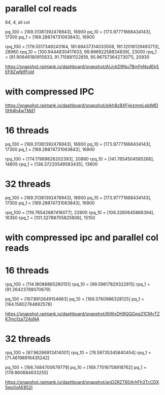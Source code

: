 # parallel col reads

64, 4, all col

pq_100 =  [169.31381392478943], 16900
pq_10 =  [173.97771668434143], 17300
pq_1 =  [169.28874731063843], 16900

rpq_100 =  [179.5517349243164, 181.68437314033508, 181.12016129493713], 28960
rpq_10 =  [100.9444830417633, 99.89692258834839], 23000
rpq_1 =  [91.90846180915833, 91.715891122818, 95.96757364273071], 20930

https://snapshot.raintank.io/dashboard/snapshot/AIJckD9Nu7BmFeNsdEkSEF8ZwNtfFold
<!-- 
64, 4, one col
pq_100 =  [8.811601400375366, 8.683627605438232, 8.681201934814453]
pq_10 =  [11.698015928268433, 11.492494821548462, 11.655072689056396]
pq_1 =  [10.674846410751343, 10.554819583892822, 10.513423204421997]

rpq_100 =  [13.449496030807495, 13.598737001419067, 13.498530626296997]
rpq_10 =  [15.983560562133789, 16.215428829193115, 15.94461178779602]
rpq_1 =  [13.815699577331543, 13.829302787780762, 13.69489574432373]

https://snapshot.raintank.io/dashboard/snapshot/VnO6ildKm58w8CcrbtVbKKfgRvW3EmLp
 -->

# with compressed IPC
https://snapshot.raintank.io/dashboard/snapshot/elkh8z8XFjeizmmLpbIMD0Ht4h4wTMd1

# 16 threads
pq_100 =  [169.31381392478943], 16900
pq_10 =  [173.97771668434143], 17300
pq_1 =  [169.28874731063843], 16900

rpq_100 =  [174.17989826202393], 20880 
rpq_10 =  [141.7854504585266], 14805
rpq_1 =  [138.37220549583435], 13800

# 32  threads
pq_100 =  [169.31381392478943], 16900
pq_10 =  [173.97771668434143], 17300
pq_1 =  [169.28874731063843], 16900

rpq_100 =  [119.76542687416077], 22800
rpq_10 =  [109.3260645866394], 16350
rpq_1 =  [101.32788705825806], 15150


# with compressed ipc and parallel col reads
# 16 threads
rpq_100 =  [114.18088865280151]
rpq_10 =  [99.59617829322815]
rpq_1 =  [91.26423788070679]

pq_100 =  [167.8912649154663]
pq_10 =  [169.3760986328125]
pq_1 =  [164.15802764892578]

https://snapshot.raintank.io/dashboard/snapshot/6iWxDH9QQGqg21CMvTZK7mcfza724sNA

# 32 threads
rpq_100 =  [87.96266913414001]
rpq_10 =  [78.59735345840454]
rpq_1 =  [71.46198916435242]

pq_100 =  [166.7484700679779]
pq_10 =  [169.77016758918762]
pq_1 =  [178.860684633255]

https://snapshot.raintank.io/dashboard/snapshot/anD2RZT604rhFh3TcCDX5eio1oAE852I
